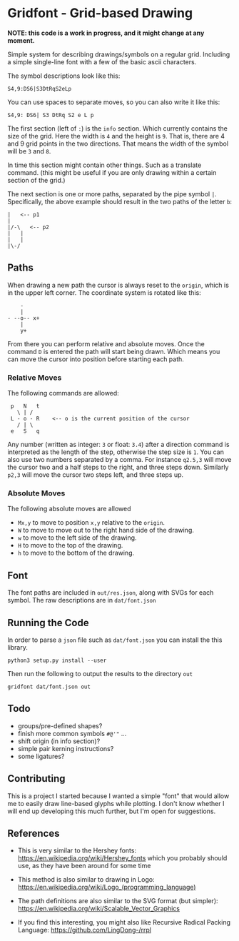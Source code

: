 # Gridfont - Grid-based Drawing


**NOTE: this code is a work in progress, and it might change at any moment.**

Simple system for describing drawings/symbols on a regular grid. Including a
simple single-line font with a few of the basic ascii characters.

The symbol descriptions look like this:

    S4,9:DS6|S3DtRqS2eLp

You can use spaces to separate moves, so you can also write it like this:

    S4,9: DS6| S3 DtRq S2 e L p

The first section (left of `:`) is the `info` section. Which currently contains
the size of the grid. Here the width is `4` and the height is `9`. That is,
there are 4 and 9 grid points in the two directions. That means the width of
the symbol will be `3` and `8`.

In time this section might contain other things. Such as a translate command.
(this might be useful if you are only drawing within a certain section of the
grid.)

The next section is one or more paths, separated by the pipe symbol `|`.
Specifically, the above example should result in the two paths of the letter
`b`:


    |   <-- p1
    |
    |/-\   <-- p2
    |   |
    |   |
    |\-/


## Paths

When drawing a new path the cursor is always reset to the `origin`, which is in
the upper left corner. The coordinate system is rotated like this:

        -
        |
    - --o-- x+
        |
        y+

From there you can perform relative and absolute moves. Once the command `D` is
entered the path will start being drawn. Which means you can move the cursor
into position before starting each path.


### Relative Moves

The following commands are allowed:

     p   N   t
       \ | /
     L - o - R    <-- o is the current position of the cursor
       / | \
     e   S   q

Any number (written as integer: `3` or float: `3.4`) after a direction command
is interpreted as the length of the step, otherwise the step size is `1`. You
can also use two numbers separated by a comma. For instance `q2.5,3` will move
the cursor two and a half steps to the right, and three steps down. Similarly
`p2,3` will move the cursor two steps left, and three steps up.


### Absolute Moves

The following absolute moves are allowed

  - `Mx,y` to move to position `x,y` relative to the `origin`.
  - `W` to move to move out to the right hand side of the drawing.
  - `w` to move to the left side of the drawing.
  - `H` to move to the top of the drawing.
  - `h` to move to the bottom of the drawing.


## Font

The font paths are included in `out/res.json`, along with SVGs for each symbol.
The raw descriptions are in `dat/font.json`


## Running the Code

In order to parse a `json` file such as `dat/font.json` you can install
the this library.

    python3 setup.py install --user

Then run the following to output the results to the directory `out`

    gridfont dat/font.json out


## Todo

 - groups/pre-defined shapes?
 - finish more common symbols `#@'"` ...
 - shift origin (in info section)?
 - simple pair kerning instructions?
 - some ligatures?

## Contributing

This is a project I started because I wanted a simple "font" that would allow
me to easily draw line-based glyphs while plotting. I don't know whether I will
end up developing this much further, but I'm open for suggestions.


## References

 - This is very similar to the Hershey fonts:
   https://en.wikipedia.org/wiki/Hershey_fonts which you probably should use,
   as they have been around for some time

 - This method is also similar to drawing in Logo:
   https://en.wikipedia.org/wiki/Logo_(programming_language)

 - The path definitions are also similar to the SVG format (but simpler):
   https://en.wikipedia.org/wiki/Scalable_Vector_Graphics

 - If you find this interesting, you might also like Recursive Radical Packing
   Language: https://github.com/LingDong-/rrpl

